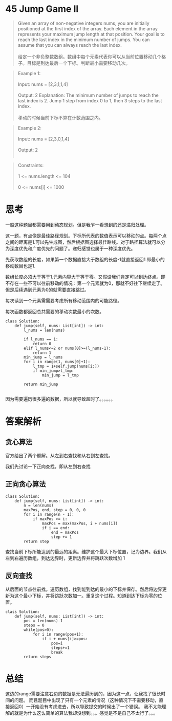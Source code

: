 # 45 Jump Game II

>Given an array of non-negative integers nums, you are initially positioned at the first index of the array.
Each element in the array represents your maximum jump length at that position.
Your goal is to reach the last index in the minimum number of jumps.
You can assume that you can always reach the last index.<br></br>
给定一个非负整数数组。数组中每个元素代表你可以从当前位置移动几个格子。目标是到达最后一个下标。判断最小需要移动几次。

 


>Example 1:<br></br>
Input: nums = [2,3,1,1,4]<br></br>
Output: 2
Explanation: The minimum number of jumps to reach the last index is 2. Jump 1 step from index 0 to 1, then 3 steps to the last index.
<br></br>移动的时候当前下标不算在计数范围之内。

>Example 2:<br></br>
Input: nums = [2,3,0,1,4]<br></br>
Output: 2
<br></br>
 

>Constraints:
<br></br>
1 <= nums.length <= 104
<br></br>
0 <= nums[i] <= 1000

# 思考
一般这种题目都需要用到动态规划。但是我乍一看想到的还是递归处理。

这一题，有点像是最佳路径规划。下标所代表的数值表示可以移动的点。每两个点之间的距离是1.可以先生成图，然后根据图选择最佳路线。对于路径算法就可以分为深度优先和广度优先的问题了。递归感觉也属于一种深度优先。

先获取数组的长度，如果第一个数据直接大于数组的长度-1就直接返回1.即最小的移动数目也是1.

数组长度必须大于等于1.元素内容大于等于零。又假设我们肯定可以到达终点。即不存在一些不可以往前移动的情况：第一个元素就为0，那就不好往下继续走了。但是后续遇到元素为0的就需要直接跳过。

每次读到一个元素需需要考虑所有移动范围内的可能路径。

每次函数都返回总共需要的移动次数最小的次数。

```python3
class Solution:
    def jump(self, nums: List[int]) -> int:
        l_nums = len(nums)
        
        if l_nums == 1:
            return 0
        elif l_nums<=2 or nums[0]>=(l_nums-1):
            return 1
        min_jump = l_nums
        for i in range(1, nums[0]+1):
            l_tmp = 1+self.jump(nums[i:])
            if min_jump>l_tmp:
                min_jump = l_tmp
                
        return min_jump
        
```
因为需要遍历很多遍的数据，所以就导致超时了。。。。。。

# 答案解析
## 贪心算法
官方给出了两个题解。从左到右查找和从右到左查找。

我们先讨论一下正向查找，即从左到右查找
## 正向贪心算法
```python3
class Solution:
    def jump(self, nums: List[int]) -> int:
        n = len(nums)
        maxPos, end, step = 0, 0, 0
        for i in range(n - 1):
            if maxPos >= i:
                maxPos = max(maxPos, i + nums[i])
                if i == end:
                    end = maxPos
                    step += 1
        return step
```
查找当前下标所能达到的最远的距离。维护这个最大下标位置，记为边界。我们从左到右遍历数组，到达边界时，更新边界并将跳跃次数增加 1
## 反向查找
从后面的节点往前找。遍历数组，找到能到达的最小的下标并保存。然后将边界更新为这个最小下标，并将跳跃次数加一。重复这个过程。知道到达下标为零的位置。
```python3
class Solution:
    def jump(self, nums: List[int]) -> int:
        pos = len(nums)-1
        steps = 0
        while(pos>0):
            for i in range(pos+1):
                if i + nums[i]>=pos:
                    pos=i
                    steps+=1
                    break
        return steps
```

# 总结
这边的range需要注意右边的数据是无法遍历到的，因为这一点，让我找了很长时间的问题。
而且题目中出现了只有一个元素的情况（这种情况下不需要移动，直接返回0）一开始没有考虑进去，所以导致提交的时候出了一个错误。
我不太能理解的就是为什么这么简单的算法我却没想到。。。感觉是不是自己不太行了。。。
